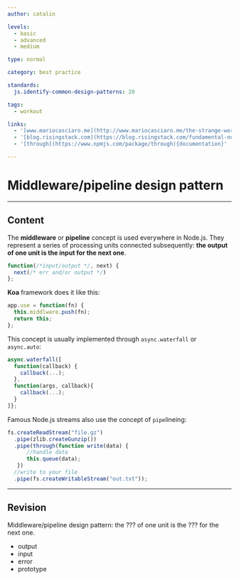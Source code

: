 ```yaml
---
author: catalin

levels:
  - basic
  - advanced
  - medium

type: normal

category: best practice

standards:
  js.identify-common-design-patterns: 20

tags:
  - workout

links:
  - '[www.mariocasciaro.me](http://www.mariocasciaro.me/the-strange-world-of-node-js-design-patterns){website}'
  - '[blog.risingstack.com](https://blog.risingstack.com/fundamental-node-js-design-patterns/){website}'
  - '[through](https://www.npmjs.com/package/through){documentation}'

---
```

# Middleware/pipeline design pattern

---
## Content

The **middleware** or **pipeline** concept is used everywhere in Node.js. They represent a series of processing units connected subsequently: **the output of one unit is the input for the next one**.
```javascript
function(/*input/output */, next) {
  next(/* err and/or output */)
};
```
**Koa** framework does it like this:
```javascript
app.use = function(fn) {
  this.middlware.push(fn);
  return this;
};
```

This concept is usually implemented through `async.waterfall` or `async.auto`:
```javascript
async.waterfall([
  function(callback) {
    callback(...);
  },
  function(args, callback){
    callback(...);
  }
]};
```

Famous Node.js streams also use the concept of `pipe`lineing:
```javascript
fs.createReadStream("file.gz")
  .pipe(zlib.createGunzip())
  .pipe(through(function write(data) {
      //handle data
      this.queue(data);
   })
  //write to your file
  .pipe(fs.createWritableStream("out.txt"));
```

---
## Revision

Middleware/pipeline design pattern: the ??? of one unit is the ??? for the next one.


* output
* input
* error
* prototype

